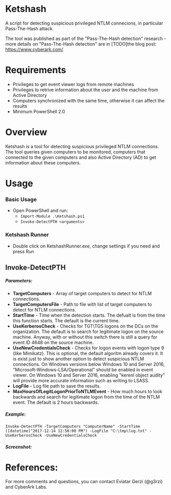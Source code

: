 # Ketshash
A script for detecting suspicious privileged NTLM connecions, in particular Pass-The-Hash attack.

The tool was published as part of the "Pass-The-Hash detection" research - more details on "Pass-The-Hash detection" are in [TODO]the blog post: https://www.cyberark.com/

# Requirements
- Privileges to get event viewer logs from remote machines
- Privileges to retrive information about the user and the machine from Active Directory
- Computers synchronized with the same time, otherwise it can affect the results
- Minimum PowerShell 2.0  

# Overview
Ketshash is a tool for detecting suspicious privileged NTLM connections.
The tool queries given computers to be monitored, computers that connected to the given computers and also Active Directory (AD) to get information about these computers.

# Usage
### Basic Usage
-	Open PowerShell and run:
	- `Import-Module .\Ketshash.ps1`
	- `Invoke-DetectPTH <arguments>`

### Ketshash Runner
-	Double click on KetshashRunner.exe, change settings if you need and press Run

## Invoke-DetectPTH
##### Parameters:
* __TargetComputers__ - Array of target computers to detect for NTLM connections.  
* __TargetComputersFile__ - Path to file with list of target computers to detect for NTLM connections.
* __StartTime__ - Time when the detection starts. The defualt is from the time this function starts.  The default is the current time.
* __UseKerberosCheck__ - Checks for TGT\TGS logons on the DCs on the organization. 
The default is to search for legitimate logon on the source machine. 
Anyway, with or without this switch there is still a query for event ID 4648 on the source machine.
* __UseNewCredentialsCheck__ - Checks for logon events with logon type 9 (like Mimikatz). 
This is optional, the default algoritm already covers it. 
It is exist just to show another option to detect suspicious NTLM connections.
On Windows versions below Windows 10 and Server 2016, "Microsoft-Windows-LSA/Operational" should be enabled in event viewer.
On Windows 10 and Server 2016, enabling "kerenl object audity" will provide more accurate information such as writing to LSASS.
* __LogFile__ - Log file path to save the results.
* __MaxHoursOfLegitLogonPriorToNTLMEvent__ - How much hours to look backwards and search for legitimate logon from the time of the NTLM event. The default is 2 hours backwards. 


##### Example:
`Invoke-DetectPTH -TargetComputers "ComputerName" -StartTime ([datetime]"2017-12-14 12:50:00 PM") -LogFile "C:\tmp\log.txt" -UseKerberosCheck -UseNewCredentialsCheck`

##### Screenshot:

# References:
For more comments and questions, you can contact Eviatar Gerzi (@g3rzi) and CyberArk Labs.